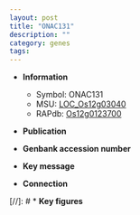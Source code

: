 ```yaml
---
layout: post
title: "ONAC131"
description: ""
category: genes
tags: 
---
```


* **Information**  
    + Symbol: ONAC131  
    + MSU: [LOC_Os12g03040](http://rice.uga.edu/cgi-bin/ORF_infopage.cgi?orf=LOC_Os12g03040)  
    + RAPdb: [Os12g0123700](http://rapdb.dna.affrc.go.jp/viewer/gbrowse_details/irgsp1?name=Os12g0123700)  

* **Publication**  

* **Genbank accession number**  

* **Key message**  

* **Connection**  

[//]: # * **Key figures**  


